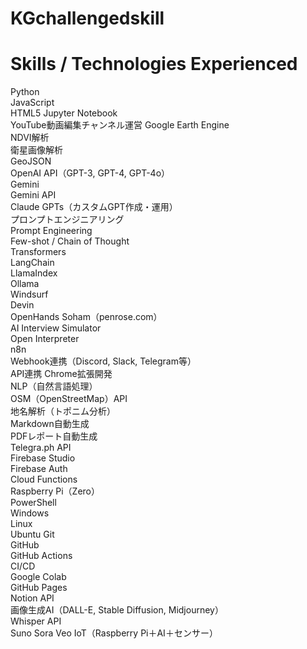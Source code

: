 # KGchallengedskill
# Skills / Technologies Experienced
Python  
JavaScript  
HTML5
Jupyter Notebook  
YouTube動画編集チャンネル運営
Google Earth Engine  
NDVI解析  
衛星画像解析  
GeoJSON  
OpenAI API（GPT-3, GPT-4, GPT-4o）  
Gemini  
Gemini API  
Claude
GPTs（カスタムGPT作成・運用）  
プロンプトエンジニアリング  
Prompt Engineering  
Few-shot / Chain of Thought  
Transformers  
LangChain  
LlamaIndex  
Ollama  
Windsurf  
Devin  
OpenHands 
Soham（penrose.com）  
AI Interview Simulator  
Open Interpreter  
n8n  
Webhook連携（Discord, Slack, Telegram等）  
API連携
Chrome拡張開発  
NLP（自然言語処理）  
OSM（OpenStreetMap）API  
地名解析（トポニム分析）  
Markdown自動生成  
PDFレポート自動生成  
Telegra.ph API  
Firebase Studio  
Firebase Auth  
Cloud Functions  
Raspberry Pi（Zero）  
PowerShell  
Windows  
Linux  
Ubuntu
Git  
GitHub  
GitHub Actions  
CI/CD  
Google Colab  
GitHub Pages  
Notion API  
画像生成AI（DALL-E, Stable Diffusion, Midjourney）  
Whisper API  
Suno
Sora
Veo
IoT（Raspberry Pi＋AI＋センサー）

